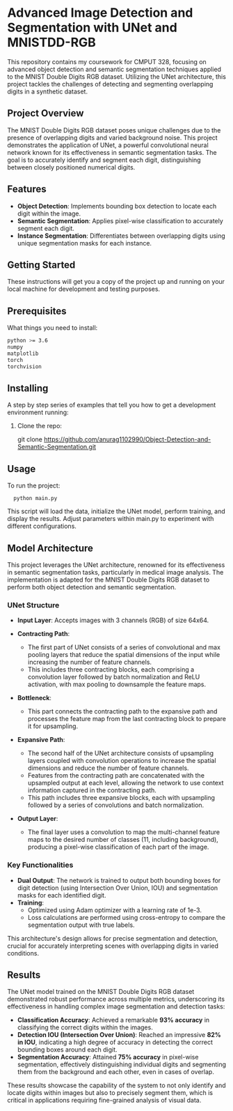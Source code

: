 # Advanced Image Detection and Segmentation with UNet and MNISTDD-RGB

This repository contains my coursework for CMPUT 328, focusing on advanced object detection and semantic segmentation techniques applied to the MNIST Double Digits RGB dataset. Utilizing the UNet architecture, this project tackles the challenges of detecting and segmenting overlapping digits in a synthetic dataset.

## Project Overview

The MNIST Double Digits RGB dataset poses unique challenges due to the presence of overlapping digits and varied background noise. This project demonstrates the application of UNet, a powerful convolutional neural network known for its effectiveness in semantic segmentation tasks. The goal is to accurately identify and segment each digit, distinguishing between closely positioned numerical digits.

## Features

- **Object Detection**: Implements bounding box detection to locate each digit within the image.
- **Semantic Segmentation**: Applies pixel-wise classification to accurately segment each digit.
- **Instance Segmentation**: Differentiates between overlapping digits using unique segmentation masks for each instance.

## Getting Started

These instructions will get you a copy of the project up and running on your local machine for development and testing purposes.

## Prerequisites

What things you need to install:

```bash
python >= 3.6
numpy
matplotlib
torch
torchvision
```

## Installing

A step by step series of examples that tell you how to get a development environment running:
1. Clone the repo:
   
      git clone https://github.com/anurag1102990/Object-Detection-and-Semantic-Segmentation.git

## Usage

To run the project:

      python main.py
      
This script will load the data, initialize the UNet model, perform training, and display the results. Adjust parameters within main.py to experiment with different configurations.

## Model Architecture

This project leverages the UNet architecture, renowned for its effectiveness in semantic segmentation tasks, particularly in medical image analysis. The implementation is adapted for the MNIST Double Digits RGB dataset to perform both object detection and semantic segmentation.

### UNet Structure

- **Input Layer**: Accepts images with 3 channels (RGB) of size 64x64.
- **Contracting Path**: 
  - The first part of UNet consists of a series of convolutional and max pooling layers that reduce the spatial dimensions of the input while increasing the number of feature channels.
  - This includes three contracting blocks, each comprising a convolution layer followed by batch normalization and ReLU activation, with max pooling to downsample the feature maps.
  
- **Bottleneck**:
  - This part connects the contracting path to the expansive path and processes the feature map from the last contracting block to prepare it for upsampling.
  
- **Expansive Path**:
  - The second half of the UNet architecture consists of upsampling layers coupled with convolution operations to increase the spatial dimensions and reduce the number of feature channels.
  - Features from the contracting path are concatenated with the upsampled output at each level, allowing the network to use context information captured in the contracting path.
  - This path includes three expansive blocks, each with upsampling followed by a series of convolutions and batch normalization.

- **Output Layer**: 
  - The final layer uses a convolution to map the multi-channel feature maps to the desired number of classes (11, including background), producing a pixel-wise classification of each part of the image.

### Key Functionalities

- **Dual Output**: The network is trained to output both bounding boxes for digit detection (using Intersection Over Union, IOU) and segmentation masks for each identified digit.
- **Training**:
  - Optimized using Adam optimizer with a learning rate of 1e-3.
  - Loss calculations are performed using cross-entropy to compare the segmentation output with true labels.

This architecture's design allows for precise segmentation and detection, crucial for accurately interpreting scenes with overlapping digits in varied conditions.

## Results

The UNet model trained on the MNIST Double Digits RGB dataset demonstrated robust performance across multiple metrics, underscoring its effectiveness in handling complex image segmentation and detection tasks:

- **Classification Accuracy**: Achieved a remarkable **93% accuracy** in classifying the correct digits within the images.
- **Detection IOU (Intersection Over Union)**: Reached an impressive **82% in IOU**, indicating a high degree of accuracy in detecting the correct bounding boxes around each digit.
- **Segmentation Accuracy**: Attained **75% accuracy** in pixel-wise segmentation, effectively distinguishing individual digits and segmenting them from the background and each other, even in cases of overlap.

These results showcase the capability of the system to not only identify and locate digits within images but also to precisely segment them, which is critical in applications requiring fine-grained analysis of visual data.
